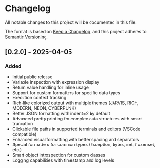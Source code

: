 # Changelog

All notable changes to this project will be documented in this file.

The format is based on [Keep a Changelog](https://keepachangelog.com/en/1.0.0/),
and this project adheres to [Semantic Versioning](https://semver.org/spec/v2.0.0.html).

## [0.2.0] - 2025-04-05

### Added
- Initial public release
- Variable inspection with expression display
- Return value handling for inline usage
- Support for custom formatters for specific data types
- Execution context tracking
- Rich-like colorized output with multiple themes (JARVIS, RICH, MODERN, NEON, CYBERPUNK)
- Better JSON formatting with indent=2 by default
- Advanced pretty printing for complex data structures with smart truncation
- Clickable file paths in supported terminals and editors (VSCode compatible)
- Enhanced visual formatting with better spacing and separators
- Special formatters for common types (Exception, bytes, set, frozenset, etc.)
- Smart object introspection for custom classes
- Logging capabilities with timestamp and log levels

